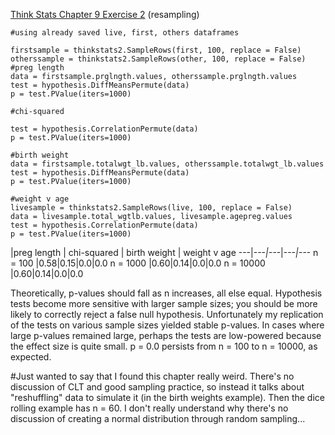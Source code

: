 [Think Stats Chapter 9 Exercise 2](http://greenteapress.com/thinkstats2/html/thinkstats2010.html#toc90) (resampling)

    #using already saved live, first, others dataframes
    
    firstsample = thinkstats2.SampleRows(first, 100, replace = False)  otherssample = thinkstats2.SampleRows(other, 100, replace = False)
    #preg length
    data = firstsample.prglngth.values, otherssample.prglngth.values
    test = hypothesis.DiffMeansPermute(data)
    p = test.PValue(iters=1000)

    #chi-squared

    test = hypothesis.CorrelationPermute(data)
    p = test.PValue(iters=1000)

    #birth weight
    data = firstsample.totalwgt_lb.values, otherssample.totalwgt_lb.values
    test = hypothesis.DiffMeansPermute(data)
    p = test.PValue(iters=1000)

    #weight v age
    livesample = thinkstats2.SampleRows(live, 100, replace = False)
    data = livesample.total_wgtlb.values, livesample.agepreg.values
    test = hypothesis.CorrelationPermute(data)
    p = test.PValue(iters=1000)

|preg length | chi-squared | birth weight | weight v age 
---|---*|---*|---*|---*
n = 100 |0.58|0.15|0.0|0.0
n = 1000 |0.60|0.14|0.0|0.0
n = 10000 |0.60|0.14|0.0|0.0

Theoretically, p-values should fall as n increases, all else equal. Hypothesis tests become more sensitive with larger sample sizes; you should be more likely to correctly reject a false null hypothesis. Unfortunately my replication of the tests on various sample sizes yielded stable p-values. In cases where large p-values remained large, perhaps the tests are low-powered because the effect size is quite small. p = 0.0 persists from n = 100 to n = 10000, as expected.

#Just wanted to say that I found this chapter really weird. There's no discussion of CLT and good sampling practice, so instead it talks about "reshuffling" data to simulate it (in the birth weights example). Then the dice rolling example has n = 60. I don't really understand why there's no discussion of creating a normal distribution through random sampling...
